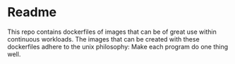 # Readme
This repo contains dockerfiles of images that can be of great use within continuous workloads. The images that can be created with these dockerfiles adhere to the unix philosophy: Make each program do one thing well. 


